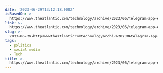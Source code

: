 ```yaml
---
date: '2023-06-29T13:12:18.000Z'
isBasedOn: >-
  https://www.theatlantic.com/technology/archive/2023/06/telegram-app-encrypted-messaging-russia/674558/
link: >-
  https://www.theatlantic.com/technology/archive/2023/06/telegram-app-encrypted-messaging-russia/674558/
slug: >-
  2023-06-29-httpswwwtheatlanticcomtechnologyarchive202306telegram-app-encrypted-messaging-russia674558
tags:
  - politics
  - social media
  - Tech
title: >-
  https://www.theatlantic.com/technology/archive/2023/06/telegram-app-encrypted-messaging-russia/674558/
---
```


